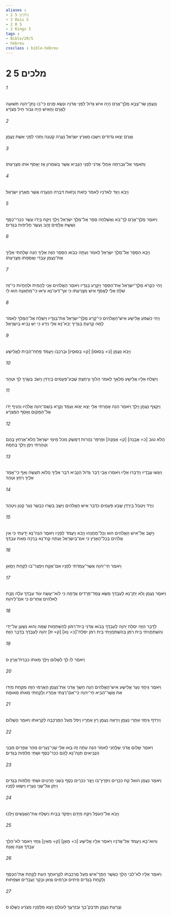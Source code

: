 ```yaml
---
aliases : 
- 2 מלכים 5
- 2 Rois 5
- 2 R 5
- 2 Kings 5
tags : 
- Bible/2R/5
- hébreu
cssclass : bible-hébreu
---
```


# 2 מלכים 5

###### 1
וְנַעֲמָן שַׂר־צְבָא מֶלֶךְ־אֲרָם הָיָה אִישׁ גָּדֹול לִפְנֵי אֲדֹנָיו וּנְשֻׂא פָנִים כִּי־בֹו נָתַן־יְהוָה תְּשׁוּעָה לַאֲרָם וְהָאִישׁ הָיָה גִּבֹּור חַיִל מְצֹרָע׃
###### 2
וַאֲרָם יָצְאוּ גְדוּדִים וַיִּשְׁבּוּ מֵאֶרֶץ יִשְׂרָאֵל נַעֲרָה קְטַנָּה וַתְּהִי לִפְנֵי אֵשֶׁת נַעֲמָן׃
###### 3
וַתֹּאמֶר אֶל־גְּבִרְתָּהּ אַחֲלֵי אֲדֹנִי לִפְנֵי הַנָּבִיא אֲשֶׁר בְּשֹׁמְרֹון אָז יֶאֱסֹף אֹתֹו מִצָּרַעְתֹּו׃
###### 4
וַיָּבֹא וַיַּגֵּד לַאדֹנָיו לֵאמֹר כָּזֹאת וְכָזֹאת דִּבְּרָה הַנַּעֲרָה אֲשֶׁר מֵאֶרֶץ יִשְׂרָאֵל׃
###### 5
וַיֹּאמֶר מֶלֶךְ־אֲרָם לֶךְ־בֹּא וְאֶשְׁלְחָה סֵפֶר אֶל־מֶלֶךְ יִשְׂרָאֵל וַיֵּלֶךְ וַיִּקַּח בְּיָדֹו עֶשֶׂר כִּכְּרֵי־כֶסֶף וְשֵׁשֶׁת אֲלָפִים זָהָב וְעֶשֶׂר חֲלִיפֹות בְּגָדִים׃
###### 6
וַיָּבֵא הַסֵּפֶר אֶל־מֶלֶךְ יִשְׂרָאֵל לֵאמֹר וְעַתָּה כְּבֹוא הַסֵּפֶר הַזֶּה אֵלֶיךָ הִנֵּה שָׁלַחְתִּי אֵלֶיךָ אֶת־נַעֲמָן עַבְדִּי וַאֲסַפְתֹּו מִצָּרַעְתֹּו׃
###### 7
וַיְהִי כִּקְרֹא מֶלֶךְ־יִשְׂרָאֵל אֶת־הַסֵּפֶר וַיִּקְרַע בְּגָדָיו וַיֹּאמֶר הַאֱלֹהִים אָנִי לְהָמִית וּלְהַחֲיֹות כִּי־זֶה שֹׁלֵחַ אֵלַי לֶאֱסֹף אִישׁ מִצָּרַעְתֹּו כִּי אַךְ־דְּעוּ־נָא וּרְאוּ כִּי־מִתְאַנֶּה הוּא לִי׃
###### 8
וַיְהִי כִּשְׁמֹעַ אֱלִישָׁע אִישׁ־הָאֱלֹהִים כִּי־קָרַע מֶלֶךְ־יִשְׂרָאֵל אֶת־בְּגָדָיו וַיִּשְׁלַח אֶל־הַמֶּלֶךְ לֵאמֹר לָמָּה קָרַעְתָּ בְּגָדֶיךָ יָבֹא־נָא אֵלַי וְיֵדַע כִּי יֵשׁ נָבִיא בְּיִשְׂרָאֵל׃
###### 9
וַיָּבֹא נַעֲמָן [כ= בְּסוּסֹו] [ק= בְּסוּסָיו] וּבְרִכְבֹּו וַיַּעֲמֹד פֶּתַח־הַבַּיִת לֶאֱלִישָׁע׃
###### 10
וַיִּשְׁלַח אֵלָיו אֱלִישָׁע מַלְאָךְ לֵאמֹר הָלֹוךְ וְרָחַצְתָּ שֶׁבַע־פְּעָמִים בַּיַּרְדֵּן וְיָשֹׁב בְּשָׂרְךָ לְךָ וּטְהָר׃
###### 11
וַיִּקְצֹף נַעֲמָן וַיֵּלַךְ וַיֹּאמֶר הִנֵּה אָמַרְתִּי אֵלַי יֵצֵא יָצֹוא וְעָמַד וְקָרָא בְּשֵׁם־יְהוָה אֱלֹהָיו וְהֵנִיף יָדֹו אֶל־הַמָּקֹום וְאָסַף הַמְּצֹרָע׃
###### 12
הֲלֹא טֹוב [כ= אֲבָנָה] [ק= אֲמָנָה] וּפַרְפַּר נַהֲרֹות דַּמֶּשֶׂק מִכֹּל מֵימֵי יִשְׂרָאֵל הֲלֹא־אֶרְחַץ בָּהֶם וְטָהָרְתִּי וַיִּפֶן וַיֵּלֶךְ בְּחֵמָה׃
###### 13
וַיִּגְּשׁוּ עֲבָדָיו וַיְדַבְּרוּ אֵלָיו וַיֹּאמְרוּ אָבִי דָּבָר גָּדֹול הַנָּבִיא דִּבֶּר אֵלֶיךָ הֲלֹוא תַעֲשֶׂה וְאַף כִּי־אָמַר אֵלֶיךָ רְחַץ וּטְהָר׃
###### 14
וַיֵּרֶד וַיִּטְבֹּל בַּיַּרְדֵּן שֶׁבַע פְּעָמִים כִּדְבַר אִישׁ הָאֱלֹהִים וַיָּשָׁב בְּשָׂרֹו כִּבְשַׂר נַעַר קָטֹן וַיִּטְהָר׃
###### 15
וַיָּשָׁב אֶל־אִישׁ הָאֱלֹהִים הוּא וְכָל־מַחֲנֵהוּ וַיָּבֹא וַיַּעֲמֹד לְפָנָיו וַיֹּאמֶר הִנֵּה־נָא יָדַעְתִּי כִּי אֵין אֱלֹהִים בְּכָל־הָאָרֶץ כִּי אִם־בְּיִשְׂרָאֵל וְעַתָּה קַח־נָא בְרָכָה מֵאֵת עַבְדֶּךָ׃
###### 16
וַיֹּאמֶר חַי־יְהוָה אֲשֶׁר־עָמַדְתִּי לְפָנָיו אִם־אֶקָּח וַיִּפְצַר־בֹּו לָקַחַת וַיְמָאֵן׃
###### 17
וַיֹּאמֶר נַעֲמָן וָלֹא יֻתַּן־נָא לְעַבְדְּךָ מַשָּׂא צֶמֶד־פְּרָדִים אֲדָמָה כִּי לֹוא־יַעֲשֶׂה עֹוד עַבְדְּךָ עֹלָה וָזֶבַח לֵאלֹהִים אֲחֵרִים כִּי אִם־לַיהוָה׃
###### 18
לַדָּבָר הַזֶּה יִסְלַח יְהוָה לְעַבְדֶּךָ בְּבֹוא אֲדֹנִי בֵית־רִמֹּון לְהִשְׁתַּחֲוֹת שָׁמָּה וְהוּא נִשְׁעָן עַל־יָדִי וְהִשְׁתַּחֲוֵיתִי בֵּית רִמֹּן בְּהִשְׁתַּחֲוָיָתִי בֵּית רִמֹּן יִסְלַח־[כ= נָא] [ק= זז] יְהוָה לְעַבְדְּךָ בַּדָּבָר הַזֶּה׃
###### 19
וַיֹּאמֶר לֹו לֵךְ לְשָׁלֹום וַיֵּלֶךְ מֵאִתֹּו כִּבְרַת־אָרֶץ׃ ס
###### 20
וַיֹּאמֶר גֵּיחֲזִי נַעַר אֱלִישָׁע אִישׁ־הָאֱלֹהִים הִנֵּה חָשַׂךְ אֲדֹנִי אֶת־נַעֲמָן הָאֲרַמִּי הַזֶּה מִקַּחַת מִיָּדֹו אֵת אֲשֶׁר־הֵבִיא חַי־יְהוָה כִּי־אִם־רַצְתִּי אַחֲרָיו וְלָקַחְתִּי מֵאִתֹּו מְאוּמָה׃
###### 21
וַיִּרְדֹּף גֵּיחֲזִי אַחֲרֵי נַעֲמָן וַיִּרְאֶה נַעֲמָן רָץ אַחֲרָיו וַיִּפֹּל מֵעַל הַמֶּרְכָּבָה לִקְרָאתֹו וַיֹּאמֶר הֲשָׁלֹום׃
###### 22
וַיֹּאמֶר שָׁלֹום אֲדֹנִי שְׁלָחַנִי לֵאמֹר הִנֵּה עַתָּה זֶה בָּאוּ אֵלַי שְׁנֵי־נְעָרִים מֵהַר אֶפְרַיִם מִבְּנֵי הַנְּבִיאִים תְּנָה־נָּא לָהֶם כִּכַּר־כֶּסֶף וּשְׁתֵּי חֲלִפֹות בְּגָדִים׃
###### 23
וַיֹּאמֶר נַעֲמָן הֹואֵל קַח כִּכָּרָיִם וַיִּפְרָץ־בֹּו וַיָּצַר כִּכְּרַיִם כֶּסֶף בִּשְׁנֵי חֲרִטִים וּשְׁתֵּי חֲלִפֹות בְּגָדִים וַיִּתֵּן אֶל־שְׁנֵי נְעָרָיו וַיִּשְׂאוּ לְפָנָיו׃
###### 24
וַיָּבֹא אֶל־הָעֹפֶל וַיִּקַּח מִיָּדָם וַיִּפְקֹד בַּבָּיִת וַיְשַׁלַּח אֶת־הָאֲנָשִׁים וַיֵּלֵכוּ׃
###### 25
וְהוּא־בָא וַיַּעֲמֹד אֶל־אֲדֹנָיו וַיֹּאמֶר אֵלָיו אֱלִישָׁע [כ= מֵאָן] [ק= מֵאַיִן] גֵּחֲזִי וַיֹּאמֶר לֹא־הָלַךְ עַבְדְּךָ אָנֶה וָאָנָה׃
###### 26
וַיֹּאמֶר אֵלָיו לֹא־לִבִּי הָלַךְ כַּאֲשֶׁר הָפַךְ־אִישׁ מֵעַל מֶרְכַּבְתֹּו לִקְרָאתֶךָ הַעֵת לָקַחַת אֶת־הַכֶּסֶף וְלָקַחַת בְּגָדִים וְזֵיתִים וּכְרָמִים וְצֹאן וּבָקָר וַעֲבָדִים וּשְׁפָחֹות׃
###### 27
וְצָרַעַת נַעֲמָן תִּדְבַּק־בְּךָ וּבְזַרְעֲךָ לְעֹולָם וַיֵּצֵא מִלְּפָנָיו מְצֹרָע כַּשָּׁלֶג׃ ס

